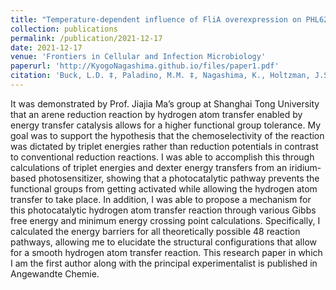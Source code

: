 ```yaml
---
title: "Temperature-dependent influence of FliA overexpression on PHL628 E. coli biofilm growth and composition"
collection: publications
permalink: /publication/2021-12-17
date: 2021-12-17
venue: 'Frontiers in Cellular and Infection Microbiology'
paperurl: 'http://KyogoNagashima.github.io/files/paper1.pdf'
citation: 'Buck, L.D. ‡, Paladino, M.M. ‡, Nagashima, K., Holtzman, J.S., Brezel, E.R., Urso, S.J., Ryno, L.M. Temperature-dependent influence of FliA overexpression on PHL628 E. coli biofilm growth and composition. Frontiers in Cellular and Infection Microbiology, 2021, 11, 775270. DOI: 10.3389/fcimb.2021.775270'
---
```


It was demonstrated by Prof. Jiajia Ma’s group at Shanghai Tong University that an arene reduction reaction by hydrogen atom transfer enabled by energy transfer catalysis allows for a higher functional group tolerance. My goal was to support the hypothesis that the chemoselectivity of the reaction was dictated by triplet energies rather than reduction potentials in contrast to conventional reduction reactions. I was able to accomplish this through calculations of triplet energies and dexter energy transfers from an iridium-based photosensitizer, showing that a photocatalytic pathway prevents the functional groups from getting activated while allowing the hydrogen atom transfer to take place. In addition, I was able to propose a mechanism for this photocatalytic hydrogen atom transfer reaction through various Gibbs free energy and minimum energy crossing point calculations. Specifically, I calculated the energy barriers for all theoretically possible 48 reaction pathways, allowing me to elucidate the structural configurations that allow for a smooth hydrogen atom transfer reaction. This research paper in which I am the first author along with the principal experimentalist is published in Angewandte Chemie.
